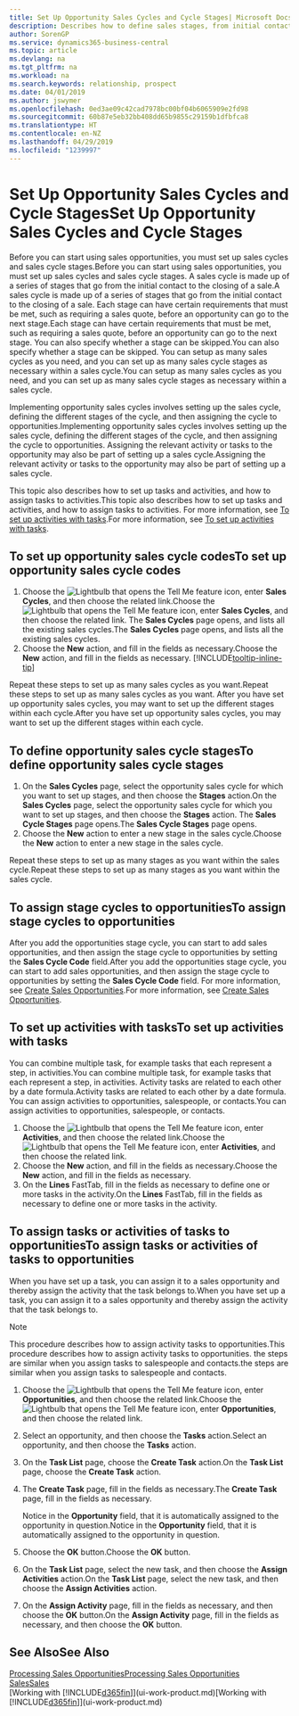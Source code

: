 ```yaml
---
title: Set Up Opportunity Sales Cycles and Cycle Stages| Microsoft Docs
description: Describes how to define sales stages, from initial contact to closing, to create a sales cycle and assign it to opportunities in Business Central.
author: SorenGP
ms.service: dynamics365-business-central
ms.topic: article
ms.devlang: na
ms.tgt_pltfrm: na
ms.workload: na
ms.search.keywords: relationship, prospect
ms.date: 04/01/2019
ms.author: jswymer
ms.openlocfilehash: 0ed3ae09c42cad7978bc00bf04b6065909e2fd98
ms.sourcegitcommit: 60b87e5eb32bb408dd65b9855c29159b1dfbfca8
ms.translationtype: HT
ms.contentlocale: en-NZ
ms.lasthandoff: 04/29/2019
ms.locfileid: "1239997"
---
```

# <a name="set-up-opportunity-sales-cycles-and-cycle-stages"></a><span data-ttu-id="20829-103">Set Up Opportunity Sales Cycles and Cycle Stages</span><span class="sxs-lookup"><span data-stu-id="20829-103">Set Up Opportunity Sales Cycles and Cycle Stages</span></span>
<span data-ttu-id="20829-104">Before you can start using sales opportunities, you must set up sales cycles and sales cycle stages.</span><span class="sxs-lookup"><span data-stu-id="20829-104">Before you can start using sales opportunities, you must set up sales cycles and sales cycle stages.</span></span> <span data-ttu-id="20829-105">A sales cycle is made up of a series of stages that go from the initial contact to the closing of a sale.</span><span class="sxs-lookup"><span data-stu-id="20829-105">A sales cycle is made up of a series of stages that go from the initial contact to the closing of a sale.</span></span> <span data-ttu-id="20829-106">Each stage can have certain requirements that must be met, such as requiring a sales quote, before an opportunity can go to the next stage.</span><span class="sxs-lookup"><span data-stu-id="20829-106">Each stage can have certain requirements that must be met, such as requiring a sales quote, before an opportunity can go to the next stage.</span></span> <span data-ttu-id="20829-107">You can also specify whether a stage can be skipped.</span><span class="sxs-lookup"><span data-stu-id="20829-107">You can also specify whether a stage can be skipped.</span></span> <span data-ttu-id="20829-108">You can setup as many sales cycles as you need, and you can set up as many sales cycle stages as necessary within a sales cycle.</span><span class="sxs-lookup"><span data-stu-id="20829-108">You can setup as many sales cycles as you need, and you can set up as many sales cycle stages as necessary within a sales cycle.</span></span>

<span data-ttu-id="20829-109">Implementing opportunity sales cycles involves setting up the sales cycle, defining the different stages of the cycle, and then assigning the cycle to opportunities.</span><span class="sxs-lookup"><span data-stu-id="20829-109">Implementing opportunity sales cycles involves setting up the sales cycle, defining the different stages of the cycle, and then assigning the cycle to opportunities.</span></span> <span data-ttu-id="20829-110">Assigning the relevant activity or tasks to the opportunity may also be part of setting up a sales cycle.</span><span class="sxs-lookup"><span data-stu-id="20829-110">Assigning the relevant activity or tasks to the opportunity may also be part of setting up a sales cycle.</span></span>

<span data-ttu-id="20829-111">This topic also describes how to set up tasks and activities, and how to assign tasks to activities.</span><span class="sxs-lookup"><span data-stu-id="20829-111">This topic also describes how to set up tasks and activities, and how to assign tasks to activities.</span></span> <span data-ttu-id="20829-112">For more information, see [To set up activities with tasks](marketing-how-setup-opportunity-sales-cycles-stages.md#to-set-up-activities-with-tasks).</span><span class="sxs-lookup"><span data-stu-id="20829-112">For more information, see [To set up activities with tasks](marketing-how-setup-opportunity-sales-cycles-stages.md#to-set-up-activities-with-tasks).</span></span>

## <a name="to-set-up-opportunity-sales-cycle-codes"></a><span data-ttu-id="20829-113">To set up opportunity sales cycle codes</span><span class="sxs-lookup"><span data-stu-id="20829-113">To set up opportunity sales cycle codes</span></span>
1. <span data-ttu-id="20829-114">Choose the ![Lightbulb that opens the Tell Me feature](media/ui-search/search_small.png "Tell me what you want to do") icon, enter **Sales Cycles**, and then choose the related link.</span><span class="sxs-lookup"><span data-stu-id="20829-114">Choose the ![Lightbulb that opens the Tell Me feature](media/ui-search/search_small.png "Tell me what you want to do") icon, enter **Sales Cycles**, and then choose the related link.</span></span> <span data-ttu-id="20829-115">The **Sales Cycles** page opens, and lists all the existing sales cycles.</span><span class="sxs-lookup"><span data-stu-id="20829-115">The **Sales Cycles** page opens, and lists all the existing sales cycles.</span></span>
2. <span data-ttu-id="20829-116">Choose the **New** action, and fill in the fields as necessary.</span><span class="sxs-lookup"><span data-stu-id="20829-116">Choose the **New** action, and fill in the fields as necessary.</span></span> [!INCLUDE[tooltip-inline-tip](includes/tooltip-inline-tip_md.md)]

<span data-ttu-id="20829-117">Repeat these steps to set up as many sales cycles as you want.</span><span class="sxs-lookup"><span data-stu-id="20829-117">Repeat these steps to set up as many sales cycles as you want.</span></span> <span data-ttu-id="20829-118">After you have set up opportunity sales cycles, you may want to set up the different stages within each cycle.</span><span class="sxs-lookup"><span data-stu-id="20829-118">After you have set up opportunity sales cycles, you may want to set up the different stages within each cycle.</span></span>

## <a name="to-define-opportunity-sales-cycle-stages"></a><span data-ttu-id="20829-119">To define opportunity sales cycle stages</span><span class="sxs-lookup"><span data-stu-id="20829-119">To define opportunity sales cycle stages</span></span>
1. <span data-ttu-id="20829-120">On the **Sales Cycles** page, select the opportunity sales cycle for which you want to set up stages, and then choose the **Stages** action.</span><span class="sxs-lookup"><span data-stu-id="20829-120">On the **Sales Cycles** page, select the opportunity sales cycle for which you want to set up stages, and then choose the **Stages** action.</span></span> <span data-ttu-id="20829-121">The **Sales Cycle Stages** page opens.</span><span class="sxs-lookup"><span data-stu-id="20829-121">The **Sales Cycle Stages** page opens.</span></span>
2. <span data-ttu-id="20829-122">Choose the **New** action to enter a new stage in the sales cycle.</span><span class="sxs-lookup"><span data-stu-id="20829-122">Choose the **New** action to enter a new stage in the sales cycle.</span></span>

<span data-ttu-id="20829-123">Repeat these steps to set up as many stages as you want within the sales cycle.</span><span class="sxs-lookup"><span data-stu-id="20829-123">Repeat these steps to set up as many stages as you want within the sales cycle.</span></span>

## <a name="to-assign-stage-cycles-to-opportunities"></a><span data-ttu-id="20829-124">To assign stage cycles to opportunities</span><span class="sxs-lookup"><span data-stu-id="20829-124">To assign stage cycles to opportunities</span></span>
<span data-ttu-id="20829-125">After you add the opportunities stage cycle, you can start to add sales opportunities, and then assign the stage cycle to opportunities by setting the **Sales Cycle Code** field.</span><span class="sxs-lookup"><span data-stu-id="20829-125">After you add the opportunities stage cycle, you can start to add sales opportunities, and then assign the stage cycle to opportunities by setting the **Sales Cycle Code** field.</span></span> <span data-ttu-id="20829-126">For more information, see [Create Sales Opportunities](marketing-how-create-opportunities.md).</span><span class="sxs-lookup"><span data-stu-id="20829-126">For more information, see [Create Sales Opportunities](marketing-how-create-opportunities.md).</span></span>

## <a name="to-set-up-activities-with-tasks"></a><span data-ttu-id="20829-127">To set up activities with tasks</span><span class="sxs-lookup"><span data-stu-id="20829-127">To set up activities with tasks</span></span>
<span data-ttu-id="20829-128">You can combine multiple task, for example tasks that each represent a step, in activities.</span><span class="sxs-lookup"><span data-stu-id="20829-128">You can combine multiple task, for example tasks that each represent a step, in activities.</span></span> <span data-ttu-id="20829-129">Activity tasks are related to each other by a date formula.</span><span class="sxs-lookup"><span data-stu-id="20829-129">Activity tasks are related to each other by a date formula.</span></span> <span data-ttu-id="20829-130">You can assign activities to opportunities, salespeople, or contacts.</span><span class="sxs-lookup"><span data-stu-id="20829-130">You can assign activities to opportunities, salespeople, or contacts.</span></span>

1. <span data-ttu-id="20829-131">Choose the ![Lightbulb that opens the Tell Me feature](media/ui-search/search_small.png "Tell me what you want to do") icon, enter **Activities**, and then choose the related link.</span><span class="sxs-lookup"><span data-stu-id="20829-131">Choose the ![Lightbulb that opens the Tell Me feature](media/ui-search/search_small.png "Tell me what you want to do") icon, enter **Activities**, and then choose the related link.</span></span>
2. <span data-ttu-id="20829-132">Choose the **New** action, and fill in the fields as necessary.</span><span class="sxs-lookup"><span data-stu-id="20829-132">Choose the **New** action, and fill in the fields as necessary.</span></span>
3. <span data-ttu-id="20829-133">On the **Lines** FastTab, fill in the fields as necessary to define one or more tasks in the activity.</span><span class="sxs-lookup"><span data-stu-id="20829-133">On the **Lines** FastTab, fill in the fields as necessary to define one or more tasks in the activity.</span></span>

## <a name="to-assign-tasks-or-activities-of-tasks-to-opportunities"></a><span data-ttu-id="20829-134">To assign tasks or activities of tasks to opportunities</span><span class="sxs-lookup"><span data-stu-id="20829-134">To assign tasks or activities of tasks to opportunities</span></span>
<span data-ttu-id="20829-135">When you have set up a task, you can assign it to a sales opportunity and thereby assign the activity that the task belongs to.</span><span class="sxs-lookup"><span data-stu-id="20829-135">When you have set up a task, you can assign it to a sales opportunity and thereby assign the activity that the task belongs to.</span></span>

> [!NOTE]  
>   <span data-ttu-id="20829-136">This procedure describes how to assign activity tasks to opportunities.</span><span class="sxs-lookup"><span data-stu-id="20829-136">This procedure describes how to assign activity tasks to opportunities.</span></span> <span data-ttu-id="20829-137">the steps are similar when you assign tasks to salespeople and contacts.</span><span class="sxs-lookup"><span data-stu-id="20829-137">the steps are similar when you assign tasks to salespeople and contacts.</span></span>

1. <span data-ttu-id="20829-138">Choose the ![Lightbulb that opens the Tell Me feature](media/ui-search/search_small.png "Tell me what you want to do") icon, enter **Opportunities**, and then choose the related link.</span><span class="sxs-lookup"><span data-stu-id="20829-138">Choose the ![Lightbulb that opens the Tell Me feature](media/ui-search/search_small.png "Tell me what you want to do") icon, enter **Opportunities**, and then choose the related link.</span></span>
2. <span data-ttu-id="20829-139">Select an opportunity, and then choose the **Tasks** action.</span><span class="sxs-lookup"><span data-stu-id="20829-139">Select an opportunity, and then choose the **Tasks** action.</span></span>
3. <span data-ttu-id="20829-140">On the **Task List** page, choose the **Create Task** action.</span><span class="sxs-lookup"><span data-stu-id="20829-140">On the **Task List** page, choose the **Create Task** action.</span></span>
4.  <span data-ttu-id="20829-141">The **Create Task** page, fill in the fields as necessary.</span><span class="sxs-lookup"><span data-stu-id="20829-141">The **Create Task** page, fill in the fields as necessary.</span></span>

    <span data-ttu-id="20829-142">Notice in the **Opportunity** field, that it is automatically assigned to the opportunity in question.</span><span class="sxs-lookup"><span data-stu-id="20829-142">Notice in the **Opportunity** field, that it is automatically assigned to the opportunity in question.</span></span>
5. <span data-ttu-id="20829-143">Choose the **OK** button.</span><span class="sxs-lookup"><span data-stu-id="20829-143">Choose the **OK** button.</span></span>
6. <span data-ttu-id="20829-144">On the **Task List** page, select the new task, and then choose the **Assign Activities** action.</span><span class="sxs-lookup"><span data-stu-id="20829-144">On the **Task List** page, select the new task, and then choose the **Assign Activities** action.</span></span>
7. <span data-ttu-id="20829-145">On the **Assign Activity** page, fill in the fields as necessary, and then choose the **OK** button.</span><span class="sxs-lookup"><span data-stu-id="20829-145">On the **Assign Activity** page, fill in the fields as necessary, and then choose the **OK** button.</span></span>

## <a name="see-also"></a><span data-ttu-id="20829-146">See Also</span><span class="sxs-lookup"><span data-stu-id="20829-146">See Also</span></span>
[<span data-ttu-id="20829-147">Processing Sales Opportunities</span><span class="sxs-lookup"><span data-stu-id="20829-147">Processing Sales Opportunities</span></span>](marketing-processing-sales-opportunities.md)  
[<span data-ttu-id="20829-148">Sales</span><span class="sxs-lookup"><span data-stu-id="20829-148">Sales</span></span>](sales-manage-sales.md)  
<span data-ttu-id="20829-149">[Working with [!INCLUDE[d365fin](includes/d365fin_md.md)]](ui-work-product.md)</span><span class="sxs-lookup"><span data-stu-id="20829-149">[Working with [!INCLUDE[d365fin](includes/d365fin_md.md)]](ui-work-product.md)</span></span>
